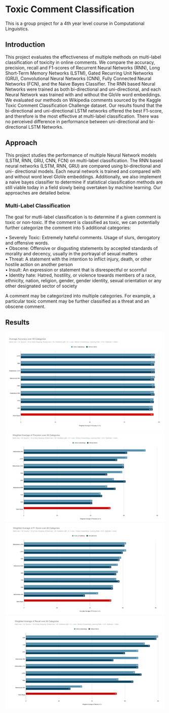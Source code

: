 <h1>Toxic Comment Classification</h1>

This is a group project for a 4th year level course in Computational Linguistics.

<h2> Introduction </h2>

This project evaluates the effectiveness of multiple methods on multi-label classification of toxicity in online comments. We compare the accuracy, precision, recall and F1-scores of Recurrent Neural Networks (RNN), Long Short-Term Memory Networks (LSTM), Gated Recurring Unit Networks (GRU), Convolutional Neural Networks (CNN), Fully Connected Neural Networks (FCN), and the Naive Bayes Classifier. The RNN based Neural Networks were trained as both bi-directional and uni-directional, and each Neural Network was trained with and without the GloVe word embeddings. We evaluated our methods on Wikipedia comments sourced by the Kaggle Toxic Comment Classification Challenge dataset. Our results found that the bi-directional and uni-directional LSTM networks offered the best F1-score, and therefore is the most effective at multi-label classification. There was no perceived difference in performance between uni-directional and bi- directional LSTM Networks.

<h2> Approach </h2>

This project studies the performance of multiple Neural Network models (LSTM, RNN, GRU, CNN, FCN) on multi-label classification. The RNN based neural networks (LSTM, RNN, GRU) are compared using bi-directional and uni- directional models. Each neural network is trained and compared with and without word level GloVe embeddings. Additionally, we also implement a naive bayes classifier to determine if statistical classification methods are still viable today in a field slowly being overtaken by machine learning. Our approaches are detailed below.

<h3> Multi-Label Classification </h3> 

The goal for mutli-label classification is to determine if a given comment is toxic or non-toxic. If the comment is classified as toxic, we can potentially further categorize the comment into 5 additional categories:<br>

• Severely Toxic: Extremely hateful comments. Usage of slurs, derogatory and offensive words.<br>
• Obscene: Offensive or disgusting statements by accepted standards of morality and decency, usually in the portrayal of sexual matters<br>
• Threat: A statement with the intention to inflict injury, death, or other hostile action on another person<br>
• Insult: An expression or statement that is disrespectful or scornful<br>
• Identity hate: Hatred, hostility, or violence towards members of a race, ethnicity, nation, religion, gender, gender identity, sexual orientation or any other designated sector of society<br>

A comment may be categorized into multiple categories. For example, a particular toxic comment may be further classified as a threat and an obscene comment.

<h2> Results </h2>

<img src="https://github.com/nour-habib/toxic-comments-public/blob/main/images/accuracy.png">
<img src="https://github.com/nour-habib/toxic-comments-public/blob/main/images/f1.png">
<img src="https://github.com/nour-habib/toxic-comments-public/blob/main/images/percision.png" >
<img src="https://github.com/nour-habib/toxic-comments-public/blob/main/images/recall.png">
